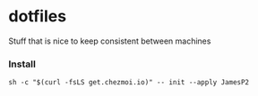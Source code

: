 # dotfiles
Stuff that is nice to keep consistent between machines

### Install
`sh -c "$(curl -fsLS get.chezmoi.io)" -- init --apply JamesP2`
